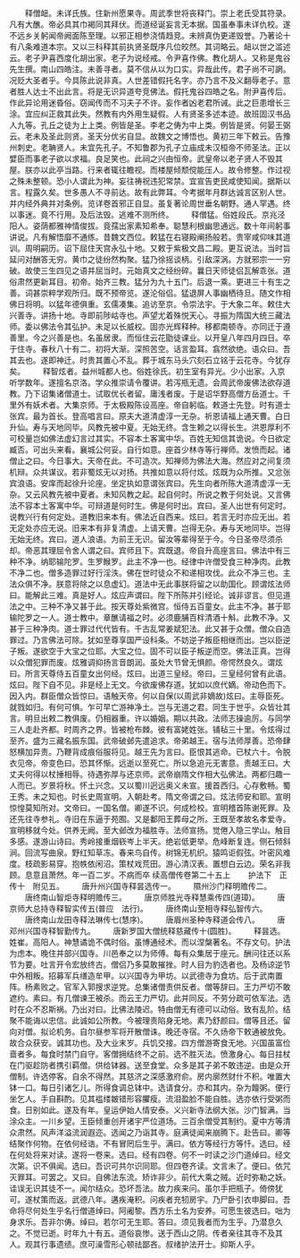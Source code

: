 <!-- { "loadSidebar": true } -->
　　释僧衄。未详氏族。住新州愿果寺。周武季世将丧释门。崇上老氏受其符录。凡有大醮。帝必具其巾褐同其拜伏。而道经诞妄言无本据。国虽奉事未详仇校。遂不远乡关躬闻帝阙面陈至理。以邪正相参浇情趋竞。未辨真伪更递毁誉。乃著论十有八条难道本宗。又以三科释其前执贤圣既序凡位皎然。其词略云。衄以世之滥述云。老子尹喜西度化胡出家。老子为说经戒。令尹喜作佛。教化胡人。又称是鬼谷先生撰。南山四皓注。未善寻者。莫不信从以为口实。异哉此传。君子尚不可誷。况贬大圣者乎。今具陈此说非真。人世差错假托名字。亦乃言不及义翻辱老子。意者胜人达士不出此言。将是无识异道夸竞佛法。假托鬼谷四皓之名。附尹喜传后。作此异论用迷昏俗。窃闻传而不习夫子不许。妄作者凶老君所诫。此之巨患增长三涂。宜应纠正救其此失。然教有内外用生疑假。人有贤圣多述本迹。故班固汉书品人九等。孔丘之徒为上上类。例皆是圣。李老之俦为中上类。例皆是贤。何晏王弼云。老未及圣此则贤。圣天分优劣自显。故魏文之博悟也。黄初三年下敕云。告豫州刺史。老聃贤人。未宜先孔子。不知鲁郡为孔子立庙成未汉桓帝不师圣法。正以嬖臣而事老子欲以求福。良足笑也。此祠之兴由恒帝。武皇帝以老子贤人不毁其屋。朕亦以此亭当路。行来者辄往瞻视。而楼屋倾颓傥能压人。故令修整。作过视之殊未整顿。恐小人谓此为神。妄往祷祝违犯常禁。宜宣告吏民咸使知闻。据斯以言。程露久矣。世多愚人不寻前达。故有此弊耳。今考据年月群达诚言区别人世。并内经外典并对条例。览详卷首邪正自显。虽复著论周世垂名朝野。通人罕遇。终以事迷。竟不行用。及后法毁。逃难不测所终。
　　释僧猛。俗姓段氏。京兆泾阳人。姿荫都雅神情俊拔。竟孺出家素知希奉。聪慧利根幽思通远。数十年间躬事讲说。凡有解悟靡不通练。昔魏文西位。敕猛在右寝殿阐扬般若。贵宰咸仰味其道训。周明嗣历。诏下屈住天宫永弘十地。又敕于紫极文昌二殿。更互说法。当时旨延问对酬答无穷。黄巾之徒纷然构聚。猛乃徐摇谈柄。引敌深涡。方就邪宗一一穷破。故使三生四见之语并屈当时。元始真文之经纷碎。曩日天师徒侣瓦解乖张。道俗肃然更新耳目。初帝。始齐三教。猛分为九十五门。后退一乘。更进三十有生之善。词甚崇粹学观所归。既不预帝览。遂沦俗侣。猛退屏人事幽栖待旦。随文作相佛日将明。以猛年德俱重。玄儒凑集。追访至京。令崇法宇。于大象二年。敕住大兴善寺。讲扬十地。寺即前陟岵寺也。声望尤着殊悦天心。寻振为隋国大统三藏法师。委以佛法令其弘护。未足以长威权。固亦光辉释种。移都南顿寺。亦同迁于遵善里。今之兴善是也。名虽居隶。而恒住云花勖徒课业。以开皇八年四月四日。卒于住寺。春秋八十有二。初将大渐。深照苦空。话言盈耳。翕然欲绝。语众曰。吾其去也。遂即神迁。时贵其置心不乱。葬于城东马头穴刻石立铭于云花寺。今犹存矣。
　　释智炫者。益州城都人也。俗姓徐氏。初生室有异光。少小出家。入京听学数年。遂擅名京洛。学众推崇请令覆讲。若泻瓶无遗。会周武帝废佛法欲存道教。乃下诏集诸僧道士。试取优长者留。庸浅者废。于是诏华野高僧方岳道士。千里外有妖术者。大集京师。于太极殿陈设高座。帝自躬临。敕道士先登。时有道士张宾。最为首长。登高唱言曰。原夫大道清虚淳一无杂。祈恩请福上通天曹。白日升仙。寿与天地同毕。风教先被中夏。无始无终。含生赖之以得长生。洪恩厚利不可校量岂如佛法虚幻言过其实。不容本土客寓中华。百姓无知信其诡说。今日欲定臧否。可出头来看。襄城公何妥。自行如意。座首少林寺等行禅师。发愤而起。诸僧止之曰。今日事大。天帝在此。不可造次。知禅师为佛法大海。然应对之间复须机辩。众共谋议。若非蜀炫无以对扬。共推如意以将付炫。炫既为众所推。又忿张宾浪语。安庠而起徐升论座。坐定执如意谓张宾曰。先生向者所陈大道清虚淳一无杂。又云风教先被中夏者。未知风教之起。起自何时。所说之教于何处说。又言佛法不容本土客寓中华。可辩道是何时生。佛是何时出。宾曰。圣人出世有何定时。说教兴行有何定处。道教旧来本有。佛法近自西来。炫曰。若言无时亦应无出。若无定处亦应无说。旧来本有非复清虚。上请天曹。岂得无杂。寿与天地同毕。岂得无始无终。宾曰。道人浪语。为前王无识。留汝等辈得至于今。今日圣帝尽须杀却。帝恶其理屈令舍人谓之曰。宾师且下。宾既退。帝自升高座言曰。佛法中有三种不净。纳耶输陀罗。生罗睺罗。此主不净一也。经律中许僧受食三种净肉。此教不净二也。僧多造罪过好行淫泆。佛在世时徒众不和递相攻伐。此众不净三也。主法众俱不净。朕意将除之以息虚幻。道法中无此事朕将留之以助国化。顾谓炫法师曰。能解此三难。真是好人。炫应声谓曰。陛下所陈并引经论。诚非谬言。但见道法之中。三种不净又甚于此。按天尊处紫微宫。恒侍五百童女。此主不净。甚于耶输陀罗之一人。道士教中。章醮请福之时。必须鹿脯百柈清酒十斛。此教不净。又甚于三种净肉。道士罪过代代皆有。千古乱常姜斌犯法。此又甚于众僧。僧众自造罪过。乃言佛法可除。犹如至尊享国严设科条。不妨逆子叛臣相继而出。岂以臣逆子叛。遂欲空于大宝之位耶。大宝之位。固不可以臣子叛逆而空。佛法正真。岂得以众僧犯罪而废。炫雅调抑扬言音朗润。虽处大节曾无惧颜。帝愕然良久。谓炫曰。所言天尊侍五百童女出何经。炫曰。出道三皇经。帝曰。三皇经何曾有此语。炫曰。陛下自不见。非是经上无文。今欲废佛存道。犹如以庶代嫡。帝动色而下。因入内。群臣僧众皆惊曰。语触天帝。何以自保(以周武非嫡故)炫曰。主辱臣死。就戮如归。有何可惧。乍可早亡游神净土。岂与无道之君。同生于世乎。众皆壮其言。明旦出敕二教俱废。仍相器重。许以婚姻。期以共政。法师志操逾厉。与同学三人走赴齐都。时周齐之界。皆被枪布棘。彼有富姥姓张。铺毡三十里。令炫得过至齐。盛为三藏名振东国。武帝破邺先遣追求。帝弟越王。宿与法师厚善。恐帝肆怒横加异责。乃鞭背成痕俗服将见。越王先为言曰。臣恨其逃命。已杖六十。令脱衣见帝。帝变色曰。恐其怀惭。远逝以至死亡。所以急追元无害意。责越王曰。大丈夫何得以杖捶相辱。待遇弥厚与还京师。武帝崩隋文作相大弘佛法。两都归趣一人而已。岁景将秋。怀土兴念。又以蜀川迥远奥义未宣。援首西归。心存敷畅。蜀王秀。未之知也。时长史周宣明。入朝赴考。隋文帝谓之曰。炫法师安和耶。宣明惊惶莫知所对。文帝曰。一国名僧。卿遂不识。何成检校。宣明稽首陈谢死罪。及还先往寺参礼。寺旧在东逼于苑囿。又是鄱阳王葬母之所。王既至孝故名孝爱寺。宣明移就今处。供养无阙。至大邺改为福胜寺。法师宣扬。觉倦入隐三学山。触目多感。遂游山诗曰。秀岭接重烟嵚岑上半天。绝岩低更举。危峰断复连。侧石倾斜涧。回流写曲泉。野红知草冻。春来鸟自传。树锦无机织。猿鸣讵假弦。叶密风难度。枝疏影易穿。抱帙依闲沼。策杖戏荒田。游心清汉表。置想白云边。荣名非我顾。息意且萧然。年一百二岁。不病而卒
续高僧传卷第二十五上
　　护法下　正传十　附见五。
　　唐升州兴国寺释昙选传一。
　　隰州沙门释明赡传二。
　　唐终南山智炬寺释明赡传三。
　　唐京师胜光寺释慧乘传四(道璋)。
　　唐京师大总持寺释智实传五(普应　法行)。
　　唐终南山至相寺释弘智传六。
　　唐终南山龙田寺释法琳传七(慧序)。
　　唐眉州圣种寺释道会传八。
　　唐邓州兴国寺释智勤传九。
　　唐新罗国大僧统释慈藏传十(圆胜)。
　　释昙选。姓崔。高阳人。神慧谲诡不偶时俗。虽博通经术。而以涅槃著名。不存文句。护法为虑本。晚住并部兴国寺。川邑奉之以为师傅。每有众集居于座元。酬问往还以系节为要。吐言开令宏放终古。僧侣乃多莫敢摧挫。时人目为豹选者也。及杨谅逆节中外相叛。招募军兵缮造牟甲。以兴国寺为甲坊。以武德寺为食坊。后于武南置阵。杨素败之。官军入郭搜求逆党。总集诸僧责供反者。僧等辞曰。王力严切不敢遮约。素曰。有几僧谏王被杀。而云王力严切。此并同反。不劳分疏可依军法。选时在众不忍斯祸。乃出对曰。比佛法陵迟。特由僧无有德可以动俗。致有乱阶。结聚不能诲以忠信。此诚如公所教。今被理责陷身无地。素乃舒颜曰。僧等且还。留向对僧。拟论机务。自尔昼参军将开散僧诛。晚还寺宿。不久炀帝下敕通被放免。故合众获安。诚其功也。及大业末岁。兵饥交接。四方僧游寄食无地。兴国虽富俭啬者多。每食时禁门自守。客僧拥结终不之前。选不胜灭法。愤激身心。每日拄杖在门驱趁防者携引羁僧。供给钵器。送至食堂。众多是其子弟不敢违逆。由是众开僧制。许选停客。自余不得然。其慈济之深感激府俞。房内廓然财什不积。唯置大钵一口。每日引诸乞儿。所得食调总钵中。选请食分。亦和其内。杂为饘粥。便行坐乞人。手自斟酌。见其褴缕皴错形容臞瘦。流泪盈脸不能自胜。选亦依行受粥而食。日别如此。遂及有年。皇运伊始人情安泰。义兴新寺法纲大张。沙门智满。当涂众主。一川乡望。王臣倾重创开诸宇严位道场。三百余僧受其制约。夏中方等清众肃然。风声洋溢流润遐迩。选闻之乃诣其寺。庭满徒闻来崩腾下。赴告曰。卿等结聚作何物。在依何经诰。不有冒罔后生乎。满曰。依方等经行方等忏。选曰。经在何处将来对读。遂将一卷来。选曰。经有四卷。何不一时读之沙门道绰曰。经文次第。识不俱闻。选曰。吾识可共尔识同耶。但四卷齐读。文言未了。便曰。依咒灭罪耳。可罢之。又曰。自佛法东流。矫诈非少。前代大乘之贼。近时弥勒之妖。诖误无识其徒不一。闻尔结众。恐坏吾法。故力疾来问。虽尔手把瓶子。倚傍犹可。遂杖策而返。武德八年。遘疾淹积。问疾者充牣房宇。乃尸卧引衣申脚曰。吾命将尽何处生乎名行僧道绰曰。阿阇黎。西方乐土名为安养。可愿生彼选曰。咄为身求乐。吾非尔俦。绰曰。若尔可无生耶。答曰。须见我者而为生乎。乃潜息久之。不觉已逝。时年九十有五。道俗哀惨。送于西山之阴。传者亲往其寺不及其人。观其行事遗绩。庶可澡雪形心顿祛鄙吝。叔绪护法开士。抑斯人乎。
